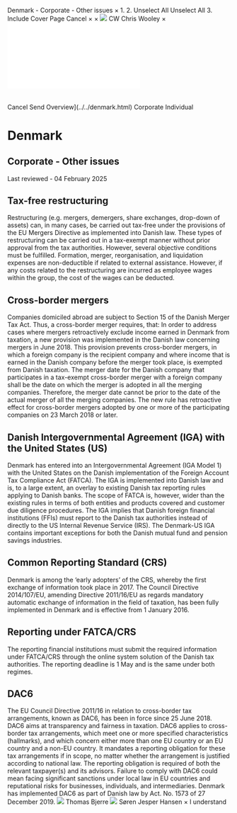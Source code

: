 Denmark - Corporate - Other issues
×
1.
2.
Unselect All
Unselect All
3.
Include Cover Page
Cancel
×
×
![](../../-/media/world-wide-tax-summaries/attachments/global---chris-wooley.ashx%3Frev=ac5e5f3223b34096b1afc2a6009c7320&revision=ac5e5f32-23b3-4096-b1af-c2a6009c7320&hash=859B7ADC84DC2CBEC9760E9E6EE7DE6D0A8BFCDF)
CW
Chris Wooley
×
![](other-issues.html)
######
Cancel
Send
Overview](../../denmark.html)
Corporate
Individual
# Denmark
## Corporate - Other issues
Last reviewed - 04 February 2025
## Tax-free restructuring
Restructuring (e.g. mergers, demergers, share exchanges, drop-down of assets) can, in many cases, be carried out tax-free under the provisions of the EU Mergers Directive as implemented into Danish law. These types of restructuring can be carried out in a tax-exempt manner without prior approval from the tax authorities. However, several objective conditions must be fulfilled. Formation, merger, reorganisation, and liquidation expenses are non-deductible if related to external assistance. However, if any costs related to the restructuring are incurred as employee wages within the group, the cost of the wages can be deducted.
## Cross-border mergers
Companies domiciled abroad are subject to Section 15 of the Danish Merger Tax Act. Thus, a cross-border merger requires, that:
In order to address cases where mergers retroactively exclude income earned in Denmark from taxation, a new provision was implemented in the Danish law concerning mergers in June 2018. This provision prevents cross-border mergers, in which a foreign company is the recipient company and where income that is earned in the Danish company before the merger took place, is exempted from Danish taxation. The merger date for the Danish company that participates in a tax-exempt cross-border merger with a foreign company shall be the date on which the merger is adopted in all the merging companies. Therefore, the merger date cannot be prior to the date of the actual merger of all the merging companies. The new rule has retroactive effect for cross-border mergers adopted by one or more of the participating companies on 23 March 2018 or later.
## Danish Intergovernmental Agreement (IGA) with the United States (US)
Denmark has entered into an Intergovernmental Agreement (IGA Model 1) with the United States on the Danish implementation of the Foreign Account Tax Compliance Act (FATCA). The IGA is implemented into Danish law and is, to a large extent, an overlay to existing Danish tax reporting rules applying to Danish banks. The scope of FATCA is, however, wider than the existing rules in terms of both entities and products covered and customer due diligence procedures. The IGA implies that Danish foreign financial institutions (FFIs) must report to the Danish tax authorities instead of directly to the US Internal Revenue Service (IRS). The Denmark-US IGA contains important exceptions for both the Danish mutual fund and pension savings industries.
## Common Reporting Standard (CRS)
Denmark is among the ‘early adopters’ of the CRS, whereby the first exchange of information took place in 2017.
The Council Directive 2014/107/EU, amending Directive 2011/16/EU as regards mandatory automatic exchange of information in the field of taxation, has been fully implemented in Denmark and is effective from 1 January 2016.
## Reporting under FATCA/CRS
The reporting financial institutions must submit the required information under FATCA/CRS through the online system solution of the Danish tax authorities. The reporting deadline is 1 May and is the same under both regimes.
## DAC6
The EU Council Directive 2011/16 in relation to cross-border tax arrangements, known as DAC6, has been in force since 25 June 2018. DAC6 aims at transparency and fairness in taxation.
DAC6 applies to cross-border tax arrangements, which meet one or more specified characteristics (hallmarks), and which concern either more than one EU country or an EU country and a non-EU country. It mandates a reporting obligation for these tax arrangements if in scope, no matter whether the arrangement is justified according to national law.
The reporting obligation is required of both the relevant taxpayer(s) and its advisors.
Failure to comply with DAC6 could mean facing significant sanctions under local law in EU countries and reputational risks for businesses, individuals, and intermediaries.
Denmark has implemented DAC6 as part of Danish law by Act. No. 1573 of 27 December 2019.
![](../../-/media/world-wide-tax-summaries/attachments/denmark---thomas_bjerre.ashx%3Frev=82e26a1f1acf40aea43119d24be1bc9d&revision=82e26a1f-1acf-40ae-a431-19d24be1bc9d&hash=83CC49725A604DE21C4675202994F548F139B0B4)
Thomas Bjerre
![](../../-/media/world-wide-tax-summaries/attachments/denmark---soren-jesper-hansen.ashx%3Frev=f6e2aabe62424e24a050890d88b11939&revision=f6e2aabe-6242-4e24-a050-890d88b11939&hash=8D6C7F9A185779F24AF5481016200A038627E549)
Søren Jesper Hansen
×
I understand